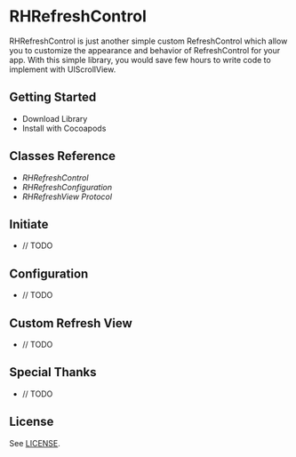 # RHRefreshControl

RHRefreshControl is just another simple custom RefreshControl which allow you to customize the appearance and behavior of RefreshControl for your app. With this simple library, you would save few hours to write code to implement with UIScrollView.

## Getting Started

* Download Library
* Install with Cocoapods

## Classes Reference

* *RHRefreshControl*
* *RHRefreshConfiguration*
* *RHRefreshView Protocol*

## Initiate

* // TODO

## Configuration

* // TODO

## Custom Refresh View

* // TODO

## Special Thanks

* // TODO

## License

See [LICENSE](https://github.com/rathahin/RHRefreshControl/blob/master/LICENSE).